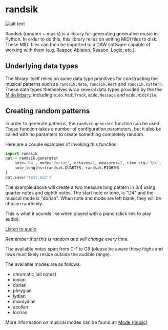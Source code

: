 # randsik

![alt text](https://travis-ci.org/travishathaway/randsik.png?branch=master "Travis CI Status")

Randsik (random + musik) is a library for generating generative music in Python. In order
to do this, this library relies on writing MIDI files to disk. These MIDI files can then
be imported to a DAW software capable of working with them (e.g. Reaper, Ableton, Reason, Logic, etc.).

## Underlying data types
The library itself relies on some data type primitives for constructing the musical patterns such as
`randsik.Note`, `randsik.Rest` and `randsik.Pattern`. These data types themselves wrap several data types
provided by the the [Mido lirbary](https://mido.readthedocs.io/en/latest/), including `mido.MidiTrack`,
`mido.Message` and `mido.MidiFile`.

## Creating random patterns
In order to generate patterns, the `randsik.generate` function can be used. These function takes
a number of configuration parameters, but it also be called with no paramters to create something
completely random.

Here are a couple examples of invoking this function:

```python
import randsik
pat = randsik.generate(
    note='D4', mode='dorian', octaves=2, measures=2, time_sig='3/4',
    note_lengths=(randsik.QUARTER, randsik.EIGHTH)
)
pat.save('test.mid')
```

The example above will create a two measure long pattern in 3/4 using quarter notes and eighth notes. 
The start note or tone, is "D4" and the musical mode is "dorian". When note and mode are left blank,
they will be chosen randomly.

This is what it sounds like when played with a piano (click link to play audio):

[Listen to audio](https://raw.githubusercontent.com/travishathaway/randsik/master/examples/example_1_audio.mp3)

*Remember that this is random and will change every time.*

The available notes span from C-1 to G9 (please be aware these highs and lows must likely reside outside
the audible range).

The available modes are as follows:

- chromatic (all notes)
- ionian
- dorian
- phrygian
- lydian
- mixolydian
- aeolian
- locrian

More information on musical modes can be found at: [Mode (music)](https://en.wikipedia.org/wiki/Mode_\(music\))

